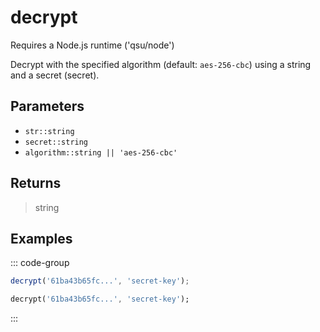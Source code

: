 # decrypt <Badge type="tip" text="JavaScript" />

<span class="node-required">Requires a Node.js runtime ('qsu/node')</span>

Decrypt with the specified algorithm (default: `aes-256-cbc`) using a string and a secret (secret).

## Parameters

- `str::string`
- `secret::string`
- `algorithm::string || 'aes-256-cbc'`

## Returns

> string

## Examples

::: code-group

```javascript [JavaScript]
decrypt('61ba43b65fc...', 'secret-key');
```

```dart [Dart]
decrypt('61ba43b65fc...', 'secret-key');
```

:::

